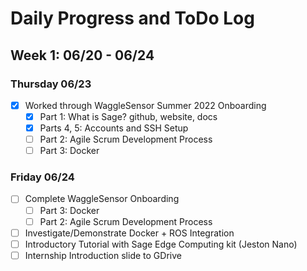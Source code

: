 # Daily Progress and ToDo Log

## Week 1: 06/20 - 06/24

### Thursday 06/23

- [x] Worked through WaggleSensor Summer 2022 Onboarding
    - [x] Part 1: What is Sage? github, website, docs
    - [x] Parts 4, 5: Accounts and SSH Setup
    - [ ] Part 2: Agile Scrum Development Process
    - [ ] Part 3: Docker

### Friday 06/24

- [ ] Complete WaggleSensor Onboarding
    - [ ] Part 3: Docker
    - [ ] Part 2: Agile Scrum Development Process
- [ ] Investigate/Demonstrate Docker + ROS Integration
- [ ] Introductory Tutorial with Sage Edge Computing kit (Jeston Nano)
- [ ] Internship Introduction slide to GDrive